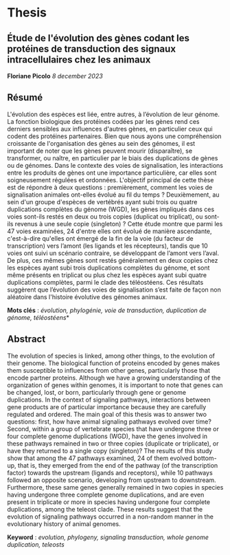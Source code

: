 # Thesis

## Étude de l'évolution des gènes codant les protéines de transduction des signaux intracellulaires chez les animaux
**Floriane Picolo**
*8 december 2023* 

## Résumé
L'évolution des espèces est liée, entre autres, à l’évolution de leur génome. La fonction biologique des protéines codées par les gènes rend ces derniers sensibles aux influences d'autres gènes, en particulier ceux qui codent des protéines partenaires. Bien que nous ayons une compréhension croissante de l'organisation des gènes au sein des génomes, il est important de noter que les gènes peuvent mourir (disparaître), se transformer, ou naître, en particulier par le biais des duplications de gènes ou de génomes. Dans le contexte des voies de signalisation, les interactions entre les produits de gènes ont une importance particulière, car elles sont soigneusement régulées et ordonnées. L'objectif principal de cette thèse est de répondre à deux questions : premièrement, comment les voies de signalisation animales ont-elles évolué au fil du temps ? Deuxièmement, au sein d'un groupe d'espèces de vertébrés ayant subi trois ou quatre duplications complètes du génome (WGD), les gènes impliqués dans ces voies sont-ils restés en deux ou trois copies (duplicat ou triplicat), ou sont-ils revenus à une seule copie (singleton) ? Cette étude montre que parmi les 47 voies examinées, 24 d'entre elles ont évolué de manière ascendante, c'est-à-dire qu'elles ont émergé de la fin de la voie (du facteur de transcription) vers l’amont (les ligands et les récepteurs), tandis que 10 voies ont suivi un scénario contraire, se développant de l’amont vers l’aval. De plus, ces mêmes gènes sont restés généralement en deux copies chez les espèces ayant subi trois duplications complètes du génome, et sont même présents en triplicat ou plus chez les espèces ayant subi quatre duplications complètes, parmi le clade des téléostéens. Ces résultats suggèrent que l’évolution des voies de signalisation s’est faite de façon non aléatoire dans l'histoire évolutive des génomes animaux.

**Mots clés** : *évolution, phylogénie, voie de transduction, duplication de génome, téléostéens**

## Abstract
The evolution of species is linked, among other things, to the evolution of their genome. The biological function of proteins encoded by genes makes them susceptible to influences from other genes, particularly those that encode partner proteins. Although we have a growing understanding of the organization of genes within genomes, it is important to note that genes can be changed, lost, or born, particularly through gene or genome duplications. In the context of signaling pathways, interactions between gene products are of particular importance because they are carefully regulated and ordered. The main goal of this thesis was to answer two questions: first, how have animal signaling pathways evolved over time? Second, within a group of vertebrate species that have undergone three or four complete genome duplications (WGD), have the genes involved in these pathways remained in two or three copies (duplicate or triplicate), or have they returned to a single copy (singleton)? The results of this study show that among the 47 pathways examined, 24 of them evolved bottom-up, that is, they emerged from the end of the pathway (of the transcription factor) towards the upstream (ligands and receptors), while 10 pathways followed an opposite scenario, developing from upstream to downstream. Furthermore, these same genes generally remained in two copies in species having undergone three complete genome duplications, and are even present in triplicate or more in species having undergone four complete duplications, among the teleost clade. These results suggest that the evolution of signaling pathways occurred in a non-random manner in the evolutionary history of animal genomes.

**Keyword** : *evolution, phylogeny, signaling transduction, whole genome duplication, teleosts*